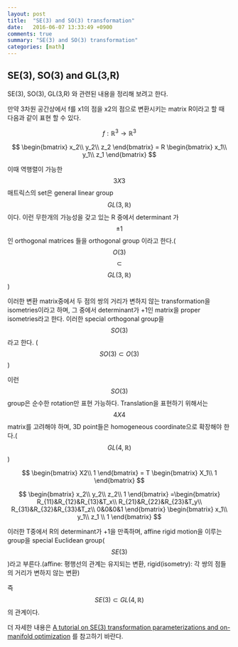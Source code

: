 ```yaml
---
layout: post
title:  "SE(3) and SO(3) transformation"
date:   2016-06-07 13:33:49 +0900
comments: true
summary: "SE(3) and SO(3) transformation"
categories: [math]
---
```


## SE(3), SO(3) and GL(3,R)

SE(3), SO(3), GL(3,R) 와 관련된 내용을 정리해 보려고 한다.

만약 3차원 공간상에서 f를 x1의 점을 x2의 점으로 변환시키는 matrix R이라고 할 때 다음과 같이 표현 할 수 있다.

$$ f : \mathbb{R}^3 \to \mathbb{R}^3 $$

$$
\begin{bmatrix}
x_2\\
y_2\\
z_2  
\end{bmatrix}
= R \begin{bmatrix}
                  x_1\\
                  y_1\\
                  z_1  
                  \end{bmatrix}
$$

이때 역행렬이 가능한 $$3X3$$ 매트릭스의 set은 general linear group $$GL(3, \mathbb{R})$$ 이다. 이런 무한개의 가능성을 갖고 있는 R 중에서 determinant 가 $$\pm1$$인 orthogonal matrices 들을 orthogonal group 이라고 한다.($$O(3)$$ $$\subset$$ $$GL(3, \mathbb{R})$$)

이러한 변환 matrix중에서 두 점의 쌍의 거리가 변하지 않는 transformation을 isometries이라고 하며, 그 중에서 determinant가 +1인 matrix을 proper isometries라고 한다. 이러한 special orthogonal group을 $$SO(3)$$ 라고 한다. ($$SO(3)\subset O(3)$$)

이런 $$SO(3)$$ group은 순수한 rotation만 표현 가능하다. Translation을 표현하기 위해서는 $$4X4$$ matrix를 고려해야 하며, 3D point들은 homogeneous coordinate으로 확장해야 한다.($$GL(4, \mathbb{R})$$)

$$
\begin{bmatrix}
X2\\
1
\end{bmatrix}
= T \begin{bmatrix}
                  X_1\\
                  1
                  \end{bmatrix}
$$

$$
\begin{bmatrix}
x_2\\
y_2\\
z_2\\
1
\end{bmatrix}
=\begin{bmatrix}
                  R_{11}&R_{12}&R_{13}&T_x\\
                  R_{21}&R_{22}&R_{23}&T_y\\
                  R_{31}&R_{32}&R_{33}&T_z\\
                  0&0&0&1
                  \end{bmatrix}
                  \begin{bmatrix}
                  x_1\\
                  y_1\\
                  z_1 \\
                  1
                  \end{bmatrix}
$$

이러한 T중에서 R의 determinant가 +1을 만족하며, affine rigid motion을 이루는 group을 special Euclidean group($$SE(3)$$)라고 부른다.(affine: 평행선의 관계는 유지되는 변환, rigid(isometry): 각 쌍의 점들의 거리가 변하지 않는 변환)

즉 $$SE(3) \subset GL(4, \mathbb{R})$$의 관계이다.

더 자세한 내용은 [A tutorial on SE(3) transformation parameterizations and on-manifold optimization](/Download/SE3/jlblanco2010geometry3d_techrep.pdf) 를 참고하기 바란다.
